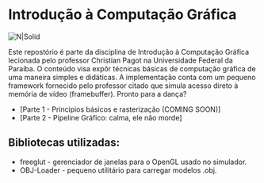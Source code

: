 # Introdução à Computação Gráfica

![N|Solid](http://www.gameinformer.com/cfs-filesystemfile.ashx/__key/CommunityServer-Components-SiteFiles/imagefeed-featured-nintendo-labo-impressions/kratossmile_5F00_610a.jpg)

Este repostório é parte da disciplina de Introdução à Computação Gráfica lecionada pelo professor Christian Pagot na Universidade Federal da Paraíba. O conteúdo visa expôr técnicas básicas de computação gráfica de uma maneira simples e didáticas. A implementação conta com um pequeno framework fornecido pelo professor citado que simula acesso direto à memória de vídeo (framebuffer). Pronto para a dança?

 * [Parte 1 - Principios básicos e rasterização (COMING SOON)]
 * [Parte 2 - Pipeline Gráfico: calma, ele não morde]
  
## Bibliotecas utilizadas:
* freeglut - gerenciador de janelas para o OpenGL usado no simulador.
* OBJ-Loader - pequeno utilitário para carregar modelos .obj.
